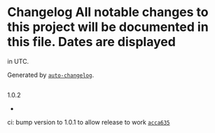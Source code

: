 # Changelog All notable changes to this project will be documented in this file. Dates are displayed
in UTC.

Generated by [`auto-changelog`](https://github.com/CookPete/auto-changelog).

##
1.0.2

-
ci: bump version to 1.0.1 to allow release to work
[`acca635`](https://github.com/garavest/eslint-config/commit/acca6353720a3665abacbc2e0406c45ebfd7abc7)

